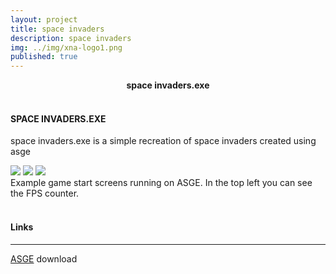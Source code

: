 ```yaml
---
layout: project
title: space invaders
description: space invaders
img: ../img/xna-logo1.png 
published: true
---
```


<center><b>space invaders.exe</b></center><br/>

#### SPACE INVADERS.EXE
space invaders.exe is a simple recreation of space invaders created using asge

<!--<div class="img_row">
	<img class="col two" src="{{ site.baseurl }}/img/asge_01.png" alt="" title="example image"/>
	<img class="col one" src="{{ site.baseurl }}/img/asge_02.png" alt="" title="example image"/>
</div> -->

<div class="owl-carousel owl-theme">
<a href="{{ site.baseurl }}/img/asge_02.png" target="_blank"><img src="{{ site.baseurl }}/img/asge_02.png" /></a>
<a href="{{ site.baseurl }}/img/asge_01.png" target="_blank"><img src="{{ site.baseurl }}/img/asge_01.png" /></a>
<a href="{{ site.baseurl }}/img/asge_02.png" target="_blank"><img src="{{ site.baseurl }}/img/asge_02.png" /></a>
</div>

<div class="col three caption">
	Example game start screens running on ASGE. In the top left you can see the FPS counter. 
</div>

<br/>

#### Links
----
[ASGE][asge] download

[asge]: https://github.com/UWEGames-ESD/space-invaders-CWardee
